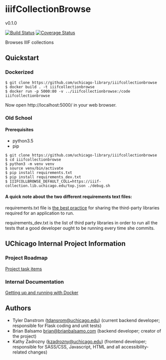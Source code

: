 # iiifCollectionBrowse

v0.1.0

[![Build Status](https://travis-ci.org/uchicago-library/iiifcollectionbrowse.svg?branch=master)](https://travis-ci.org/uchicago-library/iiifcollectionbrowse) [![Coverage Status](https://coveralls.io/repos/github/uchicago-library/iiifcollectionbrowse/badge.svg?branch=master)](https://coveralls.io/github/uchicago-library/iiifcollectionbrowse?branch=master)

Browses IIIF collections

## Quickstart

### Dockerized

```
$ git clone https://github.com/uchicago-library/iiifcollectionbrowse
$ docker build . -t iiifcollectionbrowse
$ docker run -p 5000:80 -v ../iiifcollectionbrowse:/code iiifcollectionbrowse
```
Now open http://localhost:5000/ in your web browser.

### Old School

#### Prerequisites

- python3.5
- pip

```
$ git clone https://github.com/uchicago-library/iiifcollectionbrowse
$ cd iiifcollectionbrowse
$ python3 -m venv venv
$ source venv/bin/activate
$ pip install requirements.txt
$ pip install requirements_dev.txt
$ IIIFCOLLBROWSE_DEFAULT_COLL=https://iiif-collection.lib.uchicago.edu/top.json ./debug.sh
```

#### A quick note about the two different requirements text files: 

requirements.txt file is [the best practice](https://pip.readthedocs.io/en/1.1/requirements.html) for sharing the third-party libraries required for an application to run.

requirements_dev.txt is the list of third party libraries in order to run all the tests that a good developer ought to be running every time she commits.

## UChicago Internal Project Information

### Project Roadmap

[Project task items](https://docs.google.com/spreadsheets/d/12tCbNDxhcFOGfHpSguOFPhIOFsFVlb3OLlZJK9wUPk4/edit?usp=sharing)

### Internal Documentation

[Getting up and running with Docker](https://github.com/uchicago-library/Library_Digital_Repository_Documentation/wiki/crash-course-docker)

## Authors
- Tyler Danstrom (tdansrom@uchicago.edu) (current backend developer; responsible for Flask coding and unit tests)
- Brian Balsamo <brian@brianbalsamo.com> (backend developer; creator of the project)
- Kathy Zadrozny (kzadrozny@uchicago.edu) (frontend developer; responsible for SASS/CSS, Javascript, HTML and all accessibility-related changes)
